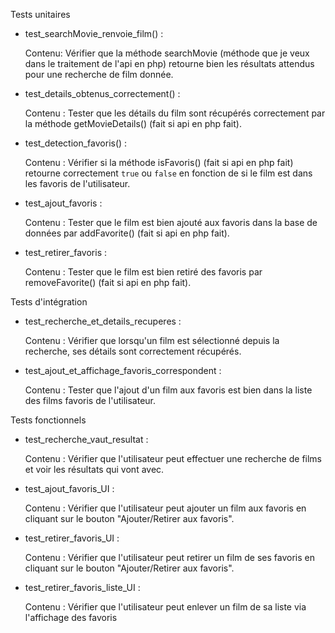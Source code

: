 Tests unitaires 


- test_searchMovie_renvoie_film() :

  Contenu: Vérifier que la méthode searchMovie (méthode que je veux dans le traitement de l'api en php) retourne bien les résultats attendus pour une recherche de film donnée.


- test_details_obtenus_correctement() :

  Contenu : Tester que les détails du film sont récupérés correctement par la méthode getMovieDetails() (fait si api en php fait).


- test_detection_favoris() :
 
  Contenu : Vérifier si la méthode isFavoris() (fait si api en php fait) retourne correctement `true` ou `false` en fonction de si le film est dans les favoris de l'utilisateur.

- test_ajout_favoris :

  Contenu : Tester que le film est bien ajouté aux favoris dans la base de données par addFavorite() (fait si api en php fait).

- test_retirer_favoris :

  Contenu : Tester que le film est bien retiré des favoris par removeFavorite() (fait si api en php fait).



Tests d'intégration 

- test_recherche_et_details_recuperes :

  Contenu : Vérifier que lorsqu'un film est sélectionné depuis la recherche, ses détails sont correctement récupérés.
  
- test_ajout_et_affichage_favoris_correspondent :

  Contenu : Tester que l'ajout d'un film aux favoris est bien dans la liste des films favoris de l'utilisateur.



Tests fonctionnels 

- test_recherche_vaut_resultat :

  Contenu : Vérifier que l'utilisateur peut effectuer une recherche de films et voir les résultats qui vont avec.

- test_ajout_favoris_UI :

  Contenu : Vérifier que l'utilisateur peut ajouter un film aux favoris en cliquant sur le bouton "Ajouter/Retirer aux favoris".

- test_retirer_favoris_UI :

  Contenu : Vérifier que l'utilisateur peut retirer un film de ses favoris en cliquant sur le bouton "Ajouter/Retirer aux favoris".

- test_retirer_favoris_liste_UI : 

  Contenu : Vérifier que l'utilisateur peut enlever un film de sa liste via l'affichage des favoris 


